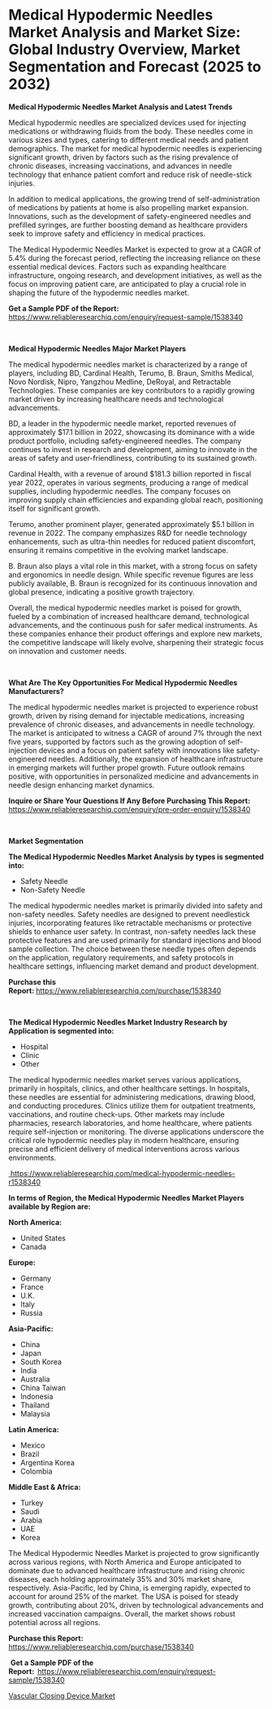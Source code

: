 <p><h1>Medical Hypodermic Needles Market Analysis and Market Size: Global Industry Overview, Market Segmentation and Forecast (2025 to 2032)</h1></p><p><strong>Medical Hypodermic Needles Market Analysis and Latest Trends</strong></p>
<p><p>Medical hypodermic needles are specialized devices used for injecting medications or withdrawing fluids from the body. These needles come in various sizes and types, catering to different medical needs and patient demographics. The market for medical hypodermic needles is experiencing significant growth, driven by factors such as the rising prevalence of chronic diseases, increasing vaccinations, and advances in needle technology that enhance patient comfort and reduce risk of needle-stick injuries.</p><p>In addition to medical applications, the growing trend of self-administration of medications by patients at home is also propelling market expansion. Innovations, such as the development of safety-engineered needles and prefilled syringes, are further boosting demand as healthcare providers seek to improve safety and efficiency in medical practices. </p><p>The Medical Hypodermic Needles Market is expected to grow at a CAGR of 5.4% during the forecast period, reflecting the increasing reliance on these essential medical devices. Factors such as expanding healthcare infrastructure, ongoing research, and development initiatives, as well as the focus on improving patient care, are anticipated to play a crucial role in shaping the future of the hypodermic needles market.</p></p>
<p><strong>Get a Sample PDF of the Report:&nbsp;</strong> <a href="https://www.reliableresearchiq.com/enquiry/request-sample/1538340?utm_campaign=2456&utm_medium=2&utm_source=Github&utm_content=ia&utm_term=03032025&utm_id=medical-hypodermic-needles">https://www.reliableresearchiq.com/enquiry/request-sample/1538340</a></p>
<p>&nbsp;</p>
<p><strong>Medical Hypodermic Needles Major Market Players</strong></p>
<p><p>The medical hypodermic needles market is characterized by a range of players, including BD, Cardinal Health, Terumo, B. Braun, Smiths Medical, Novo Nordisk, Nipro, Yangzhou Medline, DeRoyal, and Retractable Technologies. These companies are key contributors to a rapidly growing market driven by increasing healthcare needs and technological advancements.</p><p>BD, a leader in the hypodermic needle market, reported revenues of approximately $17.1 billion in 2022, showcasing its dominance with a wide product portfolio, including safety-engineered needles. The company continues to invest in research and development, aiming to innovate in the areas of safety and user-friendliness, contributing to its sustained growth.</p><p>Cardinal Health, with a revenue of around $181.3 billion reported in fiscal year 2022, operates in various segments, producing a range of medical supplies, including hypodermic needles. The company focuses on improving supply chain efficiencies and expanding global reach, positioning itself for significant growth.</p><p>Terumo, another prominent player, generated approximately $5.1 billion in revenue in 2022. The company emphasizes R&D for needle technology enhancements, such as ultra-thin needles for reduced patient discomfort, ensuring it remains competitive in the evolving market landscape.</p><p>B. Braun also plays a vital role in this market, with a strong focus on safety and ergonomics in needle design. While specific revenue figures are less publicly available, B. Braun is recognized for its continuous innovation and global presence, indicating a positive growth trajectory.</p><p>Overall, the medical hypodermic needles market is poised for growth, fueled by a combination of increased healthcare demand, technological advancements, and the continuous push for safer medical instruments. As these companies enhance their product offerings and explore new markets, the competitive landscape will likely evolve, sharpening their strategic focus on innovation and customer needs.</p></p>
<p>&nbsp;</p>
<p><strong>What Are The Key Opportunities For Medical Hypodermic Needles Manufacturers?</strong></p>
<p><p>The medical hypodermic needles market is projected to experience robust growth, driven by rising demand for injectable medications, increasing prevalence of chronic diseases, and advancements in needle technology. The market is anticipated to witness a CAGR of around 7% through the next five years, supported by factors such as the growing adoption of self-injection devices and a focus on patient safety with innovations like safety-engineered needles. Additionally, the expansion of healthcare infrastructure in emerging markets will further propel growth. Future outlook remains positive, with opportunities in personalized medicine and advancements in needle design enhancing market dynamics.</p></p>
<p><strong>Inquire or Share Your Questions If Any Before Purchasing This Report:</strong> <a href="https://www.reliableresearchiq.com/enquiry/pre-order-enquiry/1538340?utm_campaign=2456&utm_medium=2&utm_source=Github&utm_content=ia&utm_term=03032025&utm_id=medical-hypodermic-needles">https://www.reliableresearchiq.com/enquiry/pre-order-enquiry/1538340</a></p>
<p>&nbsp;</p>
<p><strong>Market Segmentation</strong></p>
<p><strong>The Medical Hypodermic Needles Market Analysis by types is segmented into:</strong></p>
<p><ul><li>Safety Needle</li><li>Non-Safety Needle</li></ul></p>
<p><p>The medical hypodermic needles market is primarily divided into safety and non-safety needles. Safety needles are designed to prevent needlestick injuries, incorporating features like retractable mechanisms or protective shields to enhance user safety. In contrast, non-safety needles lack these protective features and are used primarily for standard injections and blood sample collection. The choice between these needle types often depends on the application, regulatory requirements, and safety protocols in healthcare settings, influencing market demand and product development.</p></p>
<p><strong>Purchase this Report:&nbsp;</strong><a href="https://www.reliableresearchiq.com/purchase/1538340?utm_campaign=2456&utm_medium=2&utm_source=Github&utm_content=ia&utm_term=03032025&utm_id=medical-hypodermic-needles">https://www.reliableresearchiq.com/purchase/1538340</a></p>
<p>&nbsp;</p>
<p><strong>The Medical Hypodermic Needles Market Industry Research by Application is segmented into:</strong></p>
<p><ul><li>Hospital</li><li>Clinic</li><li>Other</li></ul></p>
<p><p>The medical hypodermic needles market serves various applications, primarily in hospitals, clinics, and other healthcare settings. In hospitals, these needles are essential for administering medications, drawing blood, and conducting procedures. Clinics utilize them for outpatient treatments, vaccinations, and routine check-ups. Other markets may include pharmacies, research laboratories, and home healthcare, where patients require self-injection or monitoring. The diverse applications underscore the critical role hypodermic needles play in modern healthcare, ensuring precise and efficient delivery of medical interventions across various environments.</p></p>
<p><a href="https://www.reliableresearchiq.com/medical-hypodermic-needles-r1538340?utm_campaign=2456&utm_medium=2&utm_source=Github&utm_content=ia&utm_term=03032025&utm_id=medical-hypodermic-needles">&nbsp;https://www.reliableresearchiq.com/medical-hypodermic-needles-r1538340</a></p>
<p><strong>In terms of Region, the Medical Hypodermic Needles Market Players available by Region are:</strong></p>
<p>
    <p> <strong> North America: </strong>
        <ul>
            <li>United States</li>
            <li>Canada</li>
        </ul>
        </p> 
    <p> <strong> Europe: </strong>
        <ul>
            <li>Germany</li>
            <li>France</li>
            <li>U.K.</li>
            <li>Italy</li>
            <li>Russia</li>
        </ul>
        </p> 
    <p> <strong> Asia-Pacific: </strong>
        <ul>
            <li>China</li>
            <li>Japan</li>
            <li>South Korea</li>
            <li>India</li>
            <li>Australia</li>
            <li>China Taiwan</li>
            <li>Indonesia</li>
            <li>Thailand</li>
            <li>Malaysia</li>
        </ul>
        </p> 
    <p> <strong> Latin America: </strong>
        <ul>
            <li>Mexico</li>
            <li>Brazil</li>
            <li>Argentina Korea</li>
            <li>Colombia</li>
        </ul>
        </p> 
    <p> <strong> Middle East & Africa: </strong>
        <ul>
            <li>Turkey</li>
            <li>Saudi</li>
            <li>Arabia</li>
            <li>UAE</li>
            <li>Korea</li>
        </ul>
    </p>
    </p>
<p><p>The Medical Hypodermic Needles Market is projected to grow significantly across various regions, with North America and Europe anticipated to dominate due to advanced healthcare infrastructure and rising chronic diseases, each holding approximately 35% and 30% market share, respectively. Asia-Pacific, led by China, is emerging rapidly, expected to account for around 25% of the market. The USA is poised for steady growth, contributing about 20%, driven by technological advancements and increased vaccination campaigns. Overall, the market shows robust potential across all regions.</p></p>
<p><strong>Purchase this Report: </strong><a href="https://www.reliableresearchiq.com/purchase/1538340?utm_campaign=2456&utm_medium=2&utm_source=Github&utm_content=ia&utm_term=03032025&utm_id=medical-hypodermic-needles">https://www.reliableresearchiq.com/purchase/1538340</a></p>
<p>&nbsp;<strong>Get a Sample PDF of the Report:&nbsp;&nbsp;</strong><a href="https://www.reliableresearchiq.com/enquiry/request-sample/1538340?utm_campaign=2456&utm_medium=2&utm_source=Github&utm_content=ia&utm_term=03032025&utm_id=medical-hypodermic-needles">https://www.reliableresearchiq.com/enquiry/request-sample/1538340</a></p>
<p><strong></strong></p>
<p><p><a href="https://github.com/signallaikun/Market-Research-Report-List-1/blob/main/vascular-closing-device-market.md?utm_campaign=2456&utm_medium=2&utm_source=Github&utm_content=ia&utm_term=03032025&utm_id=medical-hypodermic-needles">Vascular Closing Device Market</a></p></p>
